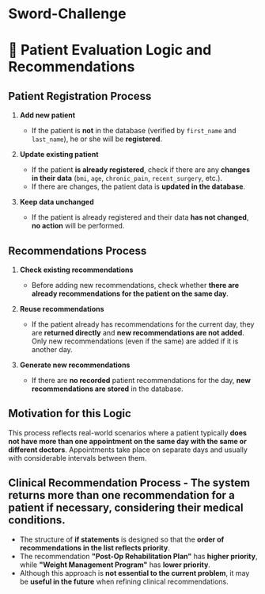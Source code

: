 # Sword-Challenge

# 🏥 Patient Evaluation Logic and Recommendations  

##  Patient Registration Process 
1. **Add new patient**  
   - If the patient is **not** in the database (verified by `first_name` and `last_name`), he or she will be **registered**.

2. **Update existing patient**  
   - If the patient **is already registered**, check if there are any **changes in their data** (`bmi`, `age`, `chronic_pain`, `recent_surgery`, etc.). 
   - If there are changes, the patient data is **updated in the database**.  

3. **Keep data unchanged**  
   - If the patient is already registered and their data **has not changed**, **no action** will be performed.  

##  Recommendations Process
1. **Check existing recommendations**  
   - Before adding new recommendations, check whether **there are already recommendations for the patient on the same day**. 

2. **Reuse recommendations**  
   - If the patient already has recommendations for the current day, they are **returned directly** and **new recommendations are not added**. Only new recommendations (even if the same) are added if it is another day. 

3. **Generate new recommendations**  
   - If there are **no recorded** patient recommendations for the day, **new recommendations are stored** in the database.

##  Motivation for this Logic  
This process reflects real-world scenarios where a patient typically **does not have more than one appointment on the same day with the same or different doctors**.
Appointments take place on separate days and usually with considerable intervals between them.    


##  Clinical Recommendation Process - The system returns **more than one recommendation** for a patient if necessary, considering their medical conditions.
- The structure of **if statements** is designed so that the **order of recommendations in the list reflects priority**.
- The recommendation **"Post-Op Rehabilitation Plan"** has **higher priority**, while **"Weight Management Program"** has **lower priority**.
- Although this approach is **not essential to the current problem**, it may be **useful in the future** when refining clinical recommendations.
